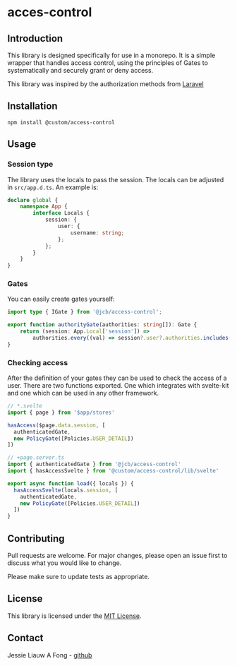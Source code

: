 # acces-control

## Introduction

This library is designed specifically for use in a monorepo. It is a simple wrapper that handles access control, using the principles of Gates to systematically and securely grant or deny access.

This library was inspired by the authorization methods from [Laravel](https://laravel.com/docs/10.x/authorization#gates)

## Installation

```
npm install @custom/access-control
```

## Usage

### Session type

The library uses the locals to pass the session. The locals can be adjusted in `src/app.d.ts`. An example is:

```typescript
declare global {
	namespace App {
		interface Locals {
			session: {
				user: {
					username: string;
				};
			};
		}
	}
}
```

### Gates

You can easily create gates yourself:

```typescript
import type { IGate } from '@jcb/access-control';

export function authorityGate(authorities: string[]): Gate {
	return (session: App.Local['session']) =>
		authorities.every((val) => session?.user?.authorities.includes(val) || false);
}
```

### Checking access

After the definition of your gates they can be used to check the access of a user. There are two functions exported. One which integrates with svelte-kit and one which can be used in any other framework.

```typescript
// *.svelte
import { page } from '$app/stores'

hasAccess($page.data.session, [
  authenticatedGate,
  new PolicyGate([Policies.USER_DETAIL])
])
```

```typescript
// +page.server.ts
import { authenticatedGate } from '@jcb/access-control'
import { hasAccessSvelte } from '@custom/access-control/lib/svelte'

export async function load({ locals }) {
  hasAccessSvelte(locals.session, [
    authenticatedGate,
    new PolicyGate([Policies.USER_DETAIL])
  ])
}
```

## Contributing

Pull requests are welcome. For major changes, please open an issue first to discuss what you would like to change.

Please make sure to update tests as appropriate.

## License

This library is licensed under the [MIT License](LICENSE).

## Contact

Jessie Liauw A Fong - [github](github.com/jessielaf)
